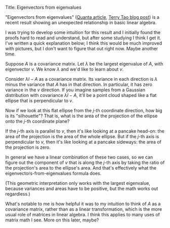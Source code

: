Title: Eigenvectors from eigenvalues

"Eigenvectors from eigenvalues" ([Quanta article][quanta], [Terry Tao blog post][tao]) is a recent result showing an unexpected relationship in basic linear algebra.

[quanta]: https://www.quantamagazine.org/neutrinos-lead-to-unexpected-discovery-in-basic-math-20191113/
[tao]: https://terrytao.wordpress.com/2019/08/13/eigenvectors-from-eigenvalues/

I was trying to develop some intuition for this result and I initially found the proofs hard to read and understand, but after some studying I think I get it. I've written a quick explanation below; I think this would be much improved with pictures, but I don't want to figure that out right now. Maybe another time.

Suppose $A$ is a covariance matrix. Let $\lambda$ be the largest eigenvalue of $A$, with eigenvector $v$. We know $\lambda$ and we'd like to learn about $v$.

Consider $\lambda I - A$ as a covariance matrix. Its variance in each direction is $\lambda$ minus the variance that $A$ has in that direction. In particular, it has zero variance in the $v$ direction. If you imagine samples from a Gaussian distribution with covariance $\lambda I - A$, it'll be a point cloud shaped like a flat ellipse that is perpendicular to $v$.

Now if we look at this flat ellipse from the $j$-th coordinate direction, how big is its "silhouette"? That is, what is the area of the projection of the ellipse onto the $j$-th coordinate plane?

If the $j$-th axis is parallel to $v$, then it's like looking at a pancake head-on: the area of the projection is the area of the whole ellipse. But if the $j$-th axis is perpendicular to $v$, then it's like looking at a pancake sideways: the area of the projection is zero.

In general we have a linear combination of these two cases, so we can figure out the component of $v$ that is along the $j$-th axis by taking the ratio of the projection's area to the ellipse's area. And that's effectively what the eigenvectors-from-eigenvalues formula does.

(This geometric interpretation only works with the largest eigenvalue, because variances and areas have to be positive, but the math works out regardless.)

What's notable to me is how helpful it was to my intuition to think of $A$ as a covariance matrix, rather than as a linear transformation, which is the more usual role of matrices in linear algebra. I think this applies to many uses of matrix math I see. More on this later, maybe?
